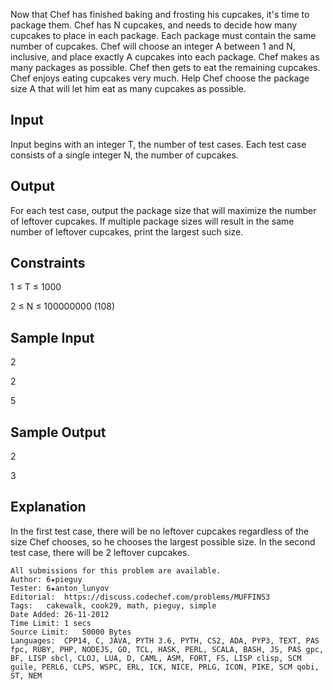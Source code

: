 Now that Chef has finished baking and frosting his cupcakes, it's time to package them. Chef has N cupcakes, and needs to decide how many cupcakes to place in each package. Each package must contain the same number of cupcakes. Chef will choose an integer A between 1 and N, inclusive, and place exactly A cupcakes into each package. Chef makes as many packages as possible. Chef then gets to eat the remaining cupcakes. Chef enjoys eating cupcakes very much. Help Chef choose the package size A that will let him eat as many cupcakes as possible.

## Input
Input begins with an integer T, the number of test cases. Each test case consists of a single integer N, the number of cupcakes.

## Output

For each test case, output the package size that will maximize the number of leftover cupcakes. If multiple package sizes will result in the same number of leftover cupcakes, print the largest such size.

## Constraints

1 ≤ T ≤ 1000

2 ≤ N ≤ 100000000 (108)
## Sample Input
2

2

5
## Sample Output
2

3

## Explanation
In the first test case, there will be no leftover cupcakes regardless of the size Chef chooses, so he chooses the largest possible size. In the second test case, there will be 2 leftover cupcakes.

```
All submissions for this problem are available.
Author:	6★pieguy
Tester:	6★anton_lunyov
Editorial:	https://discuss.codechef.com/problems/MUFFINS3
Tags:	cakewalk, cook29, math, pieguy, simple
Date Added:	26-11-2012
Time Limit:	1 secs
Source Limit:	50000 Bytes
Languages:	CPP14, C, JAVA, PYTH 3.6, PYTH, CS2, ADA, PYP3, TEXT, PAS fpc, RUBY, PHP, NODEJS, GO, TCL, HASK, PERL, SCALA, BASH, JS, PAS gpc, BF, LISP sbcl, CLOJ, LUA, D, CAML, ASM, FORT, FS, LISP clisp, SCM guile, PERL6, CLPS, WSPC, ERL, ICK, NICE, PRLG, ICON, PIKE, SCM qobi, ST, NEM
```
